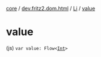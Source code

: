 [core](../../index.md) / [dev.fritz2.dom.html](../index.md) / [Li](index.md) / [value](./value.md)

# value

(js) `var value: Flow<`[`Int`](https://kotlinlang.org/api/latest/jvm/stdlib/kotlin/-int/index.html)`>`